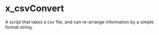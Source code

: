 # x_csvConvert
A script that takes a csv file, and can re-arrange information by a simple format string.
